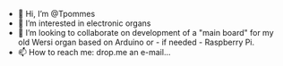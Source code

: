 - 👋 Hi, I’m @Tpommes
- 👀 I’m interested in electronic organs
- 💞️ I’m looking to collaborate on development of a "main board" for my old Wersi organ based on Arduino or - if needed - Raspberry Pi.
- 📫 How to reach me: drop.me an e-mail...

<!---
Tpommes/Tpommes is a ✨ special ✨ repository because its `README.md` (this file) appears on your GitHub profile.
You can click the Preview link to take a look at your changes.
--->

